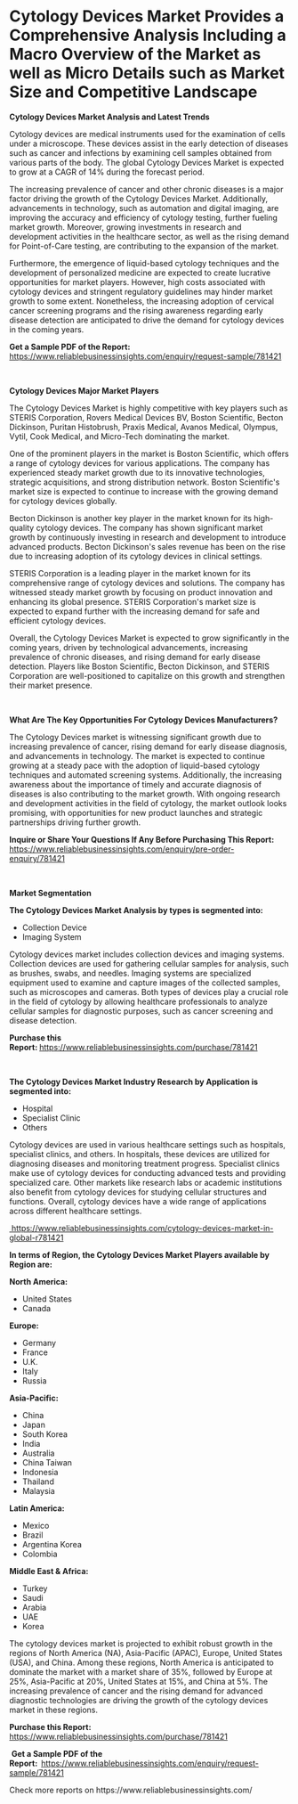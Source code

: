 <p><h1>Cytology Devices Market Provides a Comprehensive Analysis Including a Macro Overview of the Market as well as Micro Details such as Market Size and Competitive Landscape</h1></p><p><strong>Cytology Devices Market Analysis and Latest Trends</strong></p>
<p><p>Cytology devices are medical instruments used for the examination of cells under a microscope. These devices assist in the early detection of diseases such as cancer and infections by examining cell samples obtained from various parts of the body. The global Cytology Devices Market is expected to grow at a CAGR of 14% during the forecast period.</p><p>The increasing prevalence of cancer and other chronic diseases is a major factor driving the growth of the Cytology Devices Market. Additionally, advancements in technology, such as automation and digital imaging, are improving the accuracy and efficiency of cytology testing, further fueling market growth. Moreover, growing investments in research and development activities in the healthcare sector, as well as the rising demand for Point-of-Care testing, are contributing to the expansion of the market.</p><p>Furthermore, the emergence of liquid-based cytology techniques and the development of personalized medicine are expected to create lucrative opportunities for market players. However, high costs associated with cytology devices and stringent regulatory guidelines may hinder market growth to some extent. Nonetheless, the increasing adoption of cervical cancer screening programs and the rising awareness regarding early disease detection are anticipated to drive the demand for cytology devices in the coming years.</p></p>
<p><strong>Get a Sample PDF of the Report:&nbsp;</strong> <a href="https://www.reliablebusinessinsights.com/enquiry/request-sample/781421">https://www.reliablebusinessinsights.com/enquiry/request-sample/781421</a></p>
<p>&nbsp;</p>
<p><strong>Cytology Devices Major Market Players</strong></p>
<p><p>The Cytology Devices Market is highly competitive with key players such as STERIS Corporation, Rovers Medical Devices BV, Boston Scientific, Becton Dickinson, Puritan Histobrush, Praxis Medical, Avanos Medical, Olympus, Vytil, Cook Medical, and Micro-Tech dominating the market.</p><p>One of the prominent players in the market is Boston Scientific, which offers a range of cytology devices for various applications. The company has experienced steady market growth due to its innovative technologies, strategic acquisitions, and strong distribution network. Boston Scientific's market size is expected to continue to increase with the growing demand for cytology devices globally.</p><p>Becton Dickinson is another key player in the market known for its high-quality cytology devices. The company has shown significant market growth by continuously investing in research and development to introduce advanced products. Becton Dickinson's sales revenue has been on the rise due to increasing adoption of its cytology devices in clinical settings.</p><p>STERIS Corporation is a leading player in the market known for its comprehensive range of cytology devices and solutions. The company has witnessed steady market growth by focusing on product innovation and enhancing its global presence. STERIS Corporation's market size is expected to expand further with the increasing demand for safe and efficient cytology devices.</p><p>Overall, the Cytology Devices Market is expected to grow significantly in the coming years, driven by technological advancements, increasing prevalence of chronic diseases, and rising demand for early disease detection. Players like Boston Scientific, Becton Dickinson, and STERIS Corporation are well-positioned to capitalize on this growth and strengthen their market presence.</p></p>
<p>&nbsp;</p>
<p><strong>What Are The Key Opportunities For Cytology Devices Manufacturers?</strong></p>
<p><p>The Cytology Devices market is witnessing significant growth due to increasing prevalence of cancer, rising demand for early disease diagnosis, and advancements in technology. The market is expected to continue growing at a steady pace with the adoption of liquid-based cytology techniques and automated screening systems. Additionally, the increasing awareness about the importance of timely and accurate diagnosis of diseases is also contributing to the market growth. With ongoing research and development activities in the field of cytology, the market outlook looks promising, with opportunities for new product launches and strategic partnerships driving further growth.</p></p>
<p><strong>Inquire or Share Your Questions If Any Before Purchasing This Report:</strong> <a href="https://www.reliablebusinessinsights.com/enquiry/pre-order-enquiry/781421">https://www.reliablebusinessinsights.com/enquiry/pre-order-enquiry/781421</a></p>
<p>&nbsp;</p>
<p><strong>Market Segmentation</strong></p>
<p><strong>The Cytology Devices Market Analysis by types is segmented into:</strong></p>
<p><ul><li>Collection Device</li><li>Imaging System</li></ul></p>
<p><p>Cytology devices market includes collection devices and imaging systems. Collection devices are used for gathering cellular samples for analysis, such as brushes, swabs, and needles. Imaging systems are specialized equipment used to examine and capture images of the collected samples, such as microscopes and cameras. Both types of devices play a crucial role in the field of cytology by allowing healthcare professionals to analyze cellular samples for diagnostic purposes, such as cancer screening and disease detection.</p></p>
<p><strong>Purchase this Report:&nbsp;</strong><a href="https://www.reliablebusinessinsights.com/purchase/781421">https://www.reliablebusinessinsights.com/purchase/781421</a></p>
<p>&nbsp;</p>
<p><strong>The Cytology Devices Market Industry Research by Application is segmented into:</strong></p>
<p><ul><li>Hospital</li><li>Specialist Clinic</li><li>Others</li></ul></p>
<p><p>Cytology devices are used in various healthcare settings such as hospitals, specialist clinics, and others. In hospitals, these devices are utilized for diagnosing diseases and monitoring treatment progress. Specialist clinics make use of cytology devices for conducting advanced tests and providing specialized care. Other markets like research labs or academic institutions also benefit from cytology devices for studying cellular structures and functions. Overall, cytology devices have a wide range of applications across different healthcare settings.</p></p>
<p><a href="https://www.reliablebusinessinsights.com/cytology-devices-market-in-global-r781421">&nbsp;https://www.reliablebusinessinsights.com/cytology-devices-market-in-global-r781421</a></p>
<p><strong>In terms of Region, the Cytology Devices Market Players available by Region are:</strong></p>
<p>
    <p> <strong> North America: </strong>
        <ul>
            <li>United States</li>
            <li>Canada</li>
        </ul>
        </p> 
    <p> <strong> Europe: </strong>
        <ul>
            <li>Germany</li>
            <li>France</li>
            <li>U.K.</li>
            <li>Italy</li>
            <li>Russia</li>
        </ul>
        </p> 
    <p> <strong> Asia-Pacific: </strong>
        <ul>
            <li>China</li>
            <li>Japan</li>
            <li>South Korea</li>
            <li>India</li>
            <li>Australia</li>
            <li>China Taiwan</li>
            <li>Indonesia</li>
            <li>Thailand</li>
            <li>Malaysia</li>
        </ul>
        </p> 
    <p> <strong> Latin America: </strong>
        <ul>
            <li>Mexico</li>
            <li>Brazil</li>
            <li>Argentina Korea</li>
            <li>Colombia</li>
        </ul>
        </p> 
    <p> <strong> Middle East & Africa: </strong>
        <ul>
            <li>Turkey</li>
            <li>Saudi</li>
            <li>Arabia</li>
            <li>UAE</li>
            <li>Korea</li>
        </ul>
    </p>
    </p>
<p><p>The cytology devices market is projected to exhibit robust growth in the regions of North America (NA), Asia-Pacific (APAC), Europe, United States (USA), and China. Among these regions, North America is anticipated to dominate the market with a market share of 35%, followed by Europe at 25%, Asia-Pacific at 20%, United States at 15%, and China at 5%. The increasing prevalence of cancer and the rising demand for advanced diagnostic technologies are driving the growth of the cytology devices market in these regions.</p></p>
<p><strong>Purchase this Report: </strong><a href="https://www.reliablebusinessinsights.com/purchase/781421">https://www.reliablebusinessinsights.com/purchase/781421</a></p>
<p>&nbsp;<strong>Get a Sample PDF of the Report:&nbsp;&nbsp;</strong><a href="https://www.reliablebusinessinsights.com/enquiry/request-sample/781421">https://www.reliablebusinessinsights.com/enquiry/request-sample/781421</a></p>
<p><strong></strong></p>
<p>Check more reports on https://www.reliablebusinessinsights.com/</p>